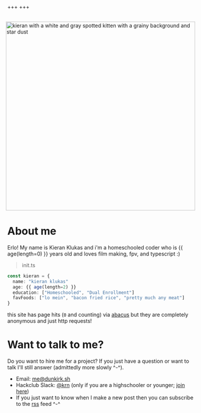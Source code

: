 +++
+++

<div style="display: flex; justify-content: center; margin: 2rem;">
    <div class="crt scanlines" style="width: 512px; height: 512px; box-shadow: var(--edge-highlight), var(--shadow-glow);">
        <img src="/pfps/starry.webp" alt="kieran with a white and gray spotted kitten with a grainy background and star dust" width="512" height="512" class="u-photo"/>
    </div>
</div>

# About me

Erlo! My name is Kieran Klukas and i'm a homeschooled coder who is {{ age(length=0) }} years old and loves film making, fpv, and typescript :)

> init.ts
```ts
const kieran = {
  name: "kieran klukas"
  age: {{ age(length=2) }}
  education: ["Homeschooled", "Dual Enrollment"]
  favFoods: ["lo mein", "bacon fried rice", "pretty much any meat"]
}
```

this site has page hits (<code id="visits">0</code> and counting) via [abacus](https://jasoncameron.dev/abacus/) but they are completely anonymous and just http requests! 

# Want to talk to me?

Do you want to hire me for a project? If you just have a question or want to talk I'll still answer (admittedly more slowly ^-^).

- Email: [me@dunkirk.sh](mailto:me@dunkirk.sh)
- Hackclub Slack: [@krn](https://hackclub.slack.com/team/U062UG485EE) (only if you are a highschooler or younger; [join here](https://hackclub.com/slack/))
- If you just want to know when I make a new post then you can subscribe to the [rss](rss.xml) feed ^-^
